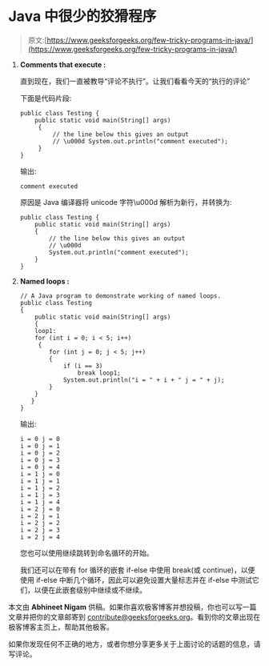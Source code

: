 # Java 中很少的狡猾程序

> 原文:[https://www.geeksforgeeks.org/few-tricky-programs-in-java/](https://www.geeksforgeeks.org/few-tricky-programs-in-java/)

1.  **Comments that execute :**

    直到现在，我们一直被教导“评论不执行”。让我们看看今天的“执行的评论”

    下面是代码片段:

    ```
    public class Testing {
        public static void main(String[] args)
         {
             // the line below this gives an output
             // \u000d System.out.println("comment executed");
         }
    }
    ```

    输出:

    ```
    comment executed
    ```

    原因是 Java 编译器将 unicode 字符\u000d 解析为新行，并转换为:

    ```
    public class Testing {
        public static void main(String[] args)
        {
            // the line below this gives an output
            // \u000d
            System.out.println("comment executed");
        }
    }
    ```

2.  **Named loops :**

    ```
    // A Java program to demonstrate working of named loops.
    public class Testing 
    {
        public static void main(String[] args)
        {
        loop1:
        for (int i = 0; i < 5; i++)
         {
            for (int j = 0; j < 5; j++) 
            {
                if (i == 3)
                    break loop1;
                System.out.println("i = " + i + " j = " + j);
            }
        }
       }
    }
    ```

    输出:

    ```
    i = 0 j = 0
    i = 0 j = 1
    i = 0 j = 2
    i = 0 j = 3
    i = 0 j = 4
    i = 1 j = 0
    i = 1 j = 1
    i = 1 j = 2
    i = 1 j = 3
    i = 1 j = 4
    i = 2 j = 0
    i = 2 j = 1
    i = 2 j = 2
    i = 2 j = 3
    i = 2 j = 4
    ```

    您也可以使用继续跳转到命名循环的开始。

    我们还可以在带有 for 循环的嵌套 if-else 中使用 break(或 continue)，以便使用 if-else 中断几个循环，因此可以避免设置大量标志并在 if-else 中测试它们，以便在此嵌套级别中继续或不继续。

本文由 **Abhineet Nigam** 供稿。如果你喜欢极客博客并想投稿，你也可以写一篇文章并把你的文章邮寄到 contribute@geeksforgeeks.org。看到你的文章出现在极客博客主页上，帮助其他极客。

如果你发现任何不正确的地方，或者你想分享更多关于上面讨论的话题的信息，请写评论。